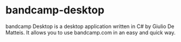 # bandcamp-desktop
bandcamp Desktop is a desktop application written in C# by Giulio De Matteis. It allows you to use bandcamp.com in an easy and quick way.
